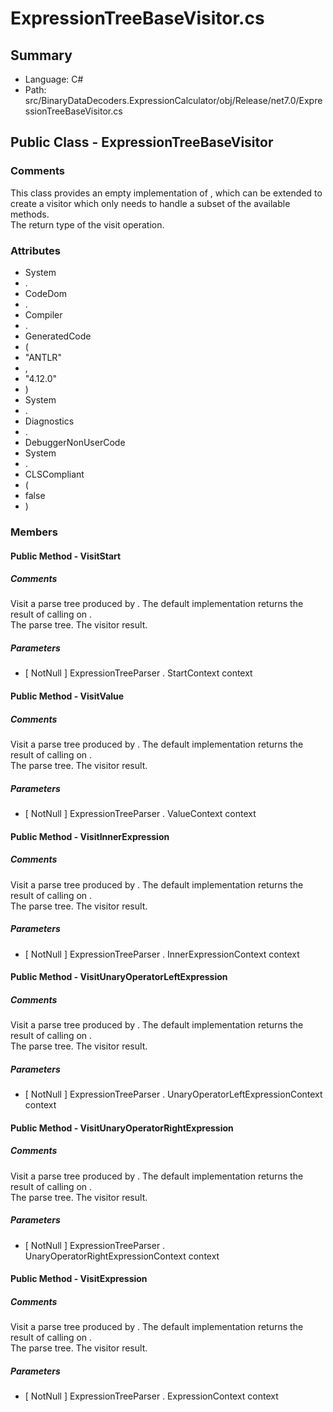﻿# ExpressionTreeBaseVisitor.cs

## Summary

* Language: C#
* Path: src/BinaryDataDecoders.ExpressionCalculator/obj/Release/net7.0/ExpressionTreeBaseVisitor.cs

## Public Class - ExpressionTreeBaseVisitor

### Comments

 <summary>
 This class provides an empty implementation of <seecref="IExpressionTreeVisitor{Result}"/>,
 which can be extended to create a visitor which only needs to handle a subset
 of the available methods.
 </summary>
 <typeparamname="Result">The return type of the visit operation.</typeparam>

### Attributes

 - System
 - .
 - CodeDom
 - .
 - Compiler
 - .
 - GeneratedCode
 - (
 - "ANTLR"
 - ,
 - "4.12.0"
 - )
 - System
 - .
 - Diagnostics
 - .
 - DebuggerNonUserCode
 - System
 - .
 - CLSCompliant
 - (
 - false
 - )

### Members

#### Public Method - VisitStart

##### Comments

 <summary>
 Visit a parse tree produced by <seecref="ExpressionTreeParser.start"/>.
 <para>
 The default implementation returns the result of calling <seecref="AbstractParseTreeVisitor{Result}.VisitChildren(IRuleNode)"/>
 on <paramrefname="context"/>.
 </para>
 </summary>
 <paramname="context">The parse tree.</param>
 <return>The visitor result.</return>

#####  Parameters

 - [ NotNull ] ExpressionTreeParser . StartContext context 

#### Public Method - VisitValue

##### Comments

 <summary>
 Visit a parse tree produced by <seecref="ExpressionTreeParser.value"/>.
 <para>
 The default implementation returns the result of calling <seecref="AbstractParseTreeVisitor{Result}.VisitChildren(IRuleNode)"/>
 on <paramrefname="context"/>.
 </para>
 </summary>
 <paramname="context">The parse tree.</param>
 <return>The visitor result.</return>

#####  Parameters

 - [ NotNull ] ExpressionTreeParser . ValueContext context 

#### Public Method - VisitInnerExpression

##### Comments

 <summary>
 Visit a parse tree produced by <seecref="ExpressionTreeParser.innerExpression"/>.
 <para>
 The default implementation returns the result of calling <seecref="AbstractParseTreeVisitor{Result}.VisitChildren(IRuleNode)"/>
 on <paramrefname="context"/>.
 </para>
 </summary>
 <paramname="context">The parse tree.</param>
 <return>The visitor result.</return>

#####  Parameters

 - [ NotNull ] ExpressionTreeParser . InnerExpressionContext context 

#### Public Method - VisitUnaryOperatorLeftExpression

##### Comments

 <summary>
 Visit a parse tree produced by <seecref="ExpressionTreeParser.unaryOperatorLeftExpression"/>.
 <para>
 The default implementation returns the result of calling <seecref="AbstractParseTreeVisitor{Result}.VisitChildren(IRuleNode)"/>
 on <paramrefname="context"/>.
 </para>
 </summary>
 <paramname="context">The parse tree.</param>
 <return>The visitor result.</return>

#####  Parameters

 - [ NotNull ] ExpressionTreeParser . UnaryOperatorLeftExpressionContext context 

#### Public Method - VisitUnaryOperatorRightExpression

##### Comments

 <summary>
 Visit a parse tree produced by <seecref="ExpressionTreeParser.unaryOperatorRightExpression"/>.
 <para>
 The default implementation returns the result of calling <seecref="AbstractParseTreeVisitor{Result}.VisitChildren(IRuleNode)"/>
 on <paramrefname="context"/>.
 </para>
 </summary>
 <paramname="context">The parse tree.</param>
 <return>The visitor result.</return>

#####  Parameters

 - [ NotNull ] ExpressionTreeParser . UnaryOperatorRightExpressionContext context 

#### Public Method - VisitExpression

##### Comments

 <summary>
 Visit a parse tree produced by <seecref="ExpressionTreeParser.expression"/>.
 <para>
 The default implementation returns the result of calling <seecref="AbstractParseTreeVisitor{Result}.VisitChildren(IRuleNode)"/>
 on <paramrefname="context"/>.
 </para>
 </summary>
 <paramname="context">The parse tree.</param>
 <return>The visitor result.</return>

#####  Parameters

 - [ NotNull ] ExpressionTreeParser . ExpressionContext context 

